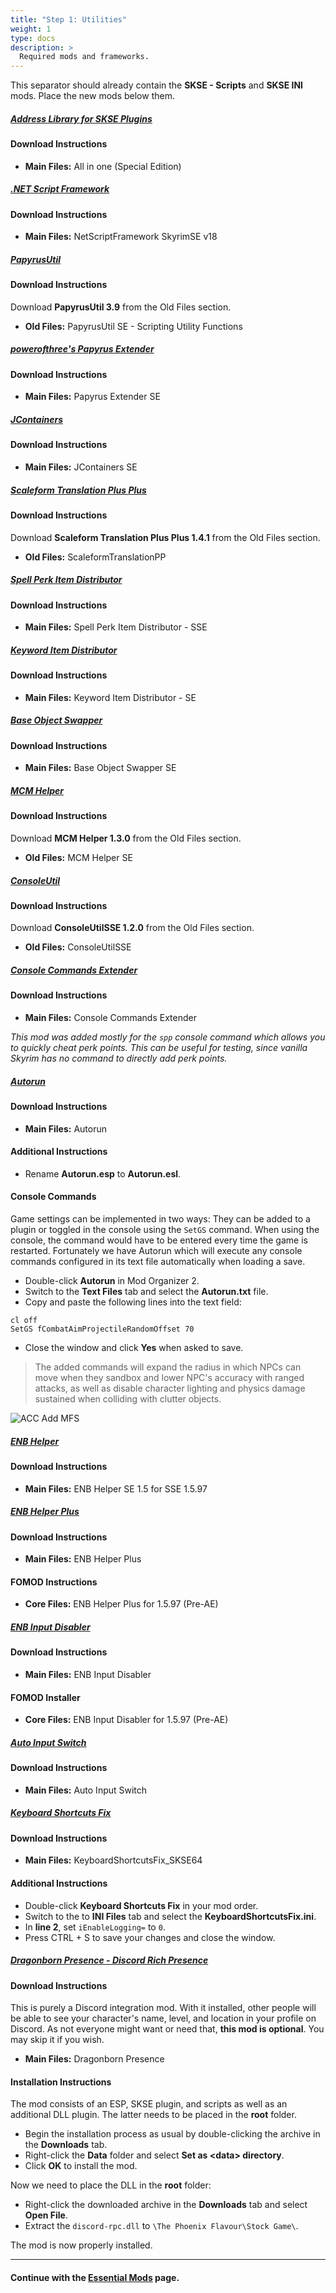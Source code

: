 ```yaml
---
title: "Step 1: Utilities"
weight: 1
type: docs
description: >
  Required mods and frameworks.
---
```


This separator should already contain the **SKSE - Scripts** and **SKSE INI** mods. Place the new mods below them.

##### [Address Library for SKSE Plugins](https://www.nexusmods.com/skyrimspecialedition/mods/32444?tab=files)

#### Download Instructions

- **Main Files:** All in one (Special Edition)

##### [.NET Script Framework](https://www.nexusmods.com/skyrimspecialedition/mods/21294?tab=files)

#### Download Instructions

- **Main Files:** NetScriptFramework SkyrimSE v18

##### [PapyrusUtil](https://www.nexusmods.com/skyrimspecialedition/mods/13048?tab=files)

#### Download Instructions

Download **PapyrusUtil 3.9** from the Old Files section.

- **Old Files:** PapyrusUtil SE - Scripting Utility Functions

##### [powerofthree's Papyrus Extender](https://www.nexusmods.com/skyrimspecialedition/mods/22854?tab=files)

#### Download Instructions

- **Main Files:** Papyrus Extender SE

##### [JContainers](https://www.nexusmods.com/skyrimspecialedition/mods/16495?tab=files)

#### Download Instructions

- **Main Files:** JContainers SE

##### [Scaleform Translation Plus Plus](https://www.nexusmods.com/skyrimspecialedition/mods/22603?tab=files)

#### Download Instructions

Download **Scaleform Translation Plus Plus 1.4.1** from the Old Files section.

- **Old Files:** ScaleformTranslationPP

##### [Spell Perk Item Distributor](https://www.nexusmods.com/skyrimspecialedition/mods/36869?tab=files)

#### Download Instructions

- **Main Files:** Spell Perk Item Distributor - SSE

##### [Keyword Item Distributor](https://www.nexusmods.com/skyrimspecialedition/mods/55728?tab=files)

#### Download Instructions

- **Main Files:** Keyword Item Distributor - SE

##### [Base Object Swapper](https://www.nexusmods.com/skyrimspecialedition/mods/60805?tab=files)

#### Download Instructions

- **Main Files:** Base Object Swapper SE

##### [MCM Helper](https://www.nexusmods.com/skyrimspecialedition/mods/53000?tab=files)

#### Download Instructions

Download **MCM Helper 1.3.0** from the Old Files section.

- **Old Files:** MCM Helper SE

##### [ConsoleUtil](https://www.nexusmods.com/skyrimspecialedition/mods/24858?tab=files)

#### Download Instructions

Download **ConsoleUtilSSE 1.2.0** from the Old Files section.

- **Old Files:** ConsoleUtilSSE

##### [Console Commands Extender](https://www.nexusmods.com/skyrimspecialedition/mods/28210?tab=files)

#### Download Instructions

- **Main Files:** Console Commands Extender

*This mod was added mostly for the `spp` console command which allows you to quickly cheat perk points. This can be useful for testing, since vanilla Skyrim has no command to directly add perk points.*

##### [Autorun](https://www.nexusmods.com/skyrimspecialedition/mods/45451?tab=files)

#### Download Instructions

- **Main Files:** Autorun

#### Additional Instructions

- Rename **Autorun.esp** to **Autorun.esl**.

#### Console Commands

Game settings can be implemented in two ways: They can be added to a plugin or toggled in the console using the `SetGS` command. When using the console, the command would have to be entered every time the game is restarted. Fortunately we have Autorun which will execute any console commands configured in its text file automatically when loading a save.

- Double-click **Autorun** in Mod Organizer 2.
- Switch to the **Text Files** tab and select the **Autorun.txt** file.
- Copy and paste the following lines into the text field:

```
cl off
SetGS fCombatAimProjectileRandomOffset 70
```

- Close the window and click **Yes** when asked to save.

> The added commands will expand the radius in which NPCs can move when they sandbox and lower NPC's accuracy with ranged attacks, as well as disable character lighting and physics damage sustained when colliding with clutter objects.

![ACC Add MFS](/Pictures/tpf/mod-installation/autorun-commands.png)

##### [ENB Helper](https://www.nexusmods.com/skyrimspecialedition/mods/23174?tab=files)

#### Download Instructions

- **Main Files:** ENB Helper SE 1.5 for SSE 1.5.97

##### [ENB Helper Plus](https://www.nexusmods.com/skyrimspecialedition/mods/62743?tab=files)

#### Download Instructions

- **Main Files:** ENB Helper Plus

#### FOMOD Instructions

- **Core Files:** ENB Helper Plus for 1.5.97 (Pre-AE)

##### [ENB Input Disabler](https://www.nexusmods.com/skyrimspecialedition/mods/62796?tab=files)

#### Download Instructions

- **Main Files:** ENB Input Disabler

#### FOMOD Installer

- **Core Files:** ENB Input Disabler for 1.5.97 (Pre-AE)

##### [Auto Input Switch](https://www.nexusmods.com/skyrimspecialedition/mods/54309?tab=files)

#### Download Instructions

- **Main Files:** Auto Input Switch

##### [Keyboard Shortcuts Fix](https://www.nexusmods.com/skyrimspecialedition/mods/3620?tab=files)

#### Download Instructions

* **Main Files:** KeyboardShortcutsFix_SKSE64

#### Additional Instructions

- Double-click **Keyboard Shortcuts Fix** in your mod order.
- Switch to the to **INI Files** tab and select the **KeyboardShortcutsFix.ini**.
- In **line 2**, set `iEnableLogging=` to `0`.
- Press CTRL + S to save your changes and close the window.

##### [Dragonborn Presence - Discord Rich Presence](https://www.nexusmods.com/skyrimspecialedition/mods/25287?tab=files)

#### Download Instructions

This is purely a Discord integration mod. With it installed, other people will be able to see your character's name, level, and location in your profile on Discord. As not everyone might want or need that, **this mod is optional**. You may skip it if you wish.

- **Main Files:** Dragonborn Presence

#### Installation Instructions

The mod consists of an ESP, SKSE plugin, and scripts as well as an additional DLL plugin. The latter needs to be placed in the **root** folder.

- Begin the installation process as usual by double-clicking the archive in the **Downloads** tab.
- Right-click the **Data** folder and select **Set as \<data> directory**.
- Click **OK** to install the mod.

Now we need to place the DLL in the **root** folder:

- Right-click the downloaded archive in the **Downloads** tab and select **Open File**.
- Extract the `discord-rpc.dll` to `\The Phoenix Flavour\Stock Game\`.

The mod is now properly installed.

---

#### Continue with the [Essential Mods](/tpf/mod-installation-1/step-2/) page.